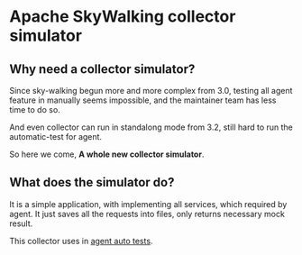 # Apache SkyWalking collector simulator

## Why need a collector simulator?
Since sky-walking begun more and more complex from 3.0, testing all agent feature in manually seems impossible, and the maintainer team has less time to do so.

And even collector can run in standalong mode from 3.2, still hard to run the automatic-test for agent.

So here we come, **A whole new collector simulator**.

## What does the simulator do?
It is a simple application, with implementing all services, which required by agent. 
It just saves all the requests into files, only returns necessary mock result.

This collector uses in [agent auto tests](https://github.com/SkywalkingTest/skywalking-autotest-scenarios).
